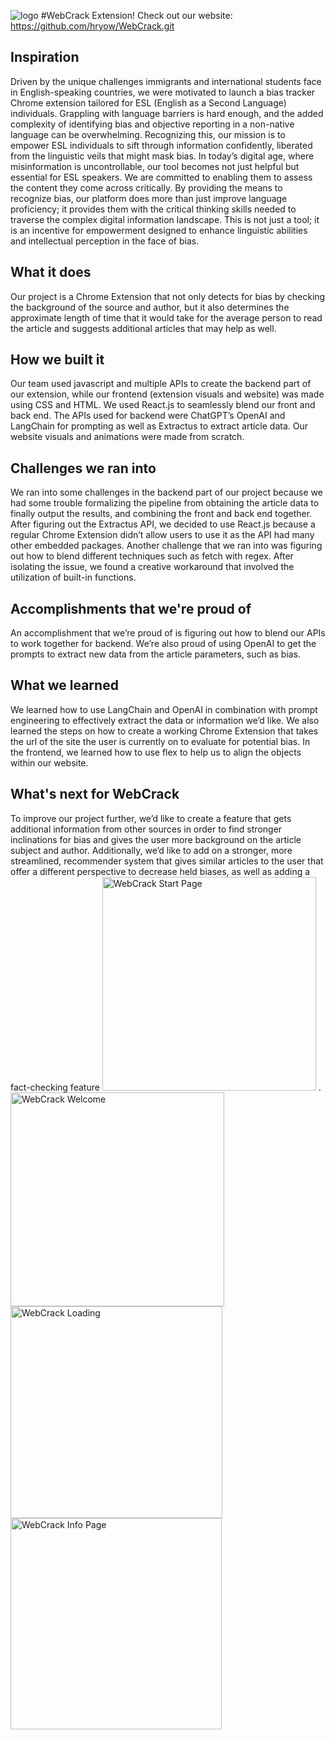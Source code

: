 ![logo](https://github.com/tsaichenlin/WebCrackExtension/assets/91178384/766a47a0-3100-4bd6-a367-68c9c98619f2)
#WebCrack Extension!
Check out our website: https://github.com/hryow/WebCrack.git
## Inspiration
Driven by the unique challenges immigrants and international students face in English-speaking countries, we were motivated to launch a bias tracker Chrome extension tailored for ESL (English as a Second Language) individuals. Grappling with language barriers is hard enough, and the added complexity of identifying bias and objective reporting in a non-native language can be overwhelming. Recognizing this, our mission is to empower ESL individuals to sift through information confidently, liberated from the linguistic veils that might mask bias. In today’s digital age, where misinformation is uncontrollable, our tool becomes not just helpful but essential for ESL speakers. We are committed to enabling them to assess the content they come across critically. By providing the means to recognize bias, our platform does more than just improve language proficiency; it provides them with the critical thinking skills needed to traverse the complex digital information landscape. This is not just a tool; it is an incentive for empowerment designed to enhance linguistic abilities and intellectual perception in the face of bias.

## What it does
Our project is a Chrome Extension that not only detects for bias by checking the background of the source and author, but it also determines the approximate length of time that it would take for the average person to read the article and suggests additional articles that may help as well. 

## How we built it
Our team used javascript and multiple APIs to create the backend part of our extension, while our frontend (extension visuals and website) was made using CSS and HTML. We used React.js to seamlessly blend our front and back end. The APIs used for backend were ChatGPT’s OpenAI and LangChain for prompting as well as Extractus to extract article data. Our website visuals and animations were made from scratch.

## Challenges we ran into
We ran into some challenges in the backend part of our project because we had some trouble formalizing the pipeline from obtaining the article data to finally output the results, and combining the front and back end together. After figuring out the Extractus API, we decided to use React.js because a regular Chrome Extension didn’t allow users to use it as the API had many other embedded packages. Another challenge that we ran into was figuring out how to blend different techniques such as fetch with regex. After isolating the issue, we found a creative workaround that involved the utilization of built-in functions.

## Accomplishments that we're proud of
An accomplishment that we’re proud of is figuring out how to blend our APIs to work together for backend. We’re also proud of using OpenAI to get the prompts to extract new data from the article parameters, such as bias. <at least one more accomplishment>

## What we learned
We learned how to use LangChain and OpenAI in combination with prompt engineering to effectively extract the data or information we’d like. We also learned the steps on how to create a working Chrome Extension that takes the url of the site the user is currently on to evaluate for potential bias. In the frontend, we learned how to use flex to help us to align the objects within our website. 

## What's next for WebCrack
To improve our project further, we’d like to create a feature that gets additional information from other sources in order to find stronger inclinations for bias and gives the user more background on the article subject and author. Additionally, we’d like to add on a stronger, more streamlined, recommender system that gives similar articles to the user that offer a different perspective to decrease held biases, as well as adding a fact-checking feature
<img width="342" alt="WebCrack Start Page" src="https://github.com/tsaichenlin/WebCrackExtension/assets/91178384/ab88ff53-ce01-487e-ac35-f235282eaac9">
.<img width="342" alt="WebCrack Welcome" src="https://github.com/tsaichenlin/WebCrackExtension/assets/91178384/90246770-14f7-47fd-80f2-bba264ce0ac3">
<img width="339" alt="WebCrack Loading" src="https://github.com/tsaichenlin/WebCrackExtension/assets/91178384/1c0eb06f-27c4-40e2-8c6a-90ea9bc3121f">
<img width="338" alt="WebCrack Info Page" src="https://github.com/tsaichenlin/WebCrackExtension/assets/91178384/c8903662-6aa1-4998-acd7-8cebc4be98de">


